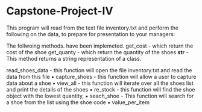 # Capstone-Project-IV
This program will read from the text file inventory.txt and perform the following on the data, to prepare for presentation to your managers:

The follwoing methods. have been implemeted.
get_cost - which return the cost of the shoe
get_quanty - which return the quantity of the shoes
__str__ - This method returns a string representation of a class.


read_shoes_data - this function will open the file inventory.txt and read the data from this file 
▪ capture_shoes - this function will allow a user to capture data about a shoe
▪ view_all - this function will iterate over all the shoes list and print the details of the shoes
▪ re_stock - this function will find the shoe object with the lowest quantity, 
▪ seach_shoe - This function will search for a shoe from the list using the shoe code
▪ value_per_item
